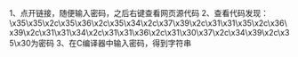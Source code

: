 1、点开链接，随便输入密码，之后右键查看网页源代码
2、查看代码发现：\x35\x35\x2c\x35\x36\x2c\x35\x34\x2c\x37\x39\x2c\x31\x31\x35\x2c\x36\x39\x2c\x31\x31\x34\x2c\x31\x31\x36\x2c\x31\x30\x37\x2c\x34\x39\x2c\x35\x30为密码
3、在C编译器中输入密码，得到字符串
